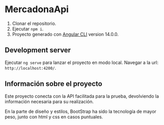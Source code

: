 # MercadonaApi

1. Clonar el repositorio.
2. Ejecutar `npm i`.
3. Proyecto generado con [Angular CLI](https://github.com/angular/angular-cli) version 14.0.0.

## Development server

Ejecutar `ng serve` para lanzar el proyecto en modo local.
Navegar a la url: `http://localhost:4200/`. 

## Información sobre el proyecto

Este proyecto conecta con la API facilitada para la prueba, devolviendo la información necesaria para su realización.

En la parte de diseño y estilos, BootStrap ha sido la tecnología de mayor peso, junto con html y css en casos puntuales.
